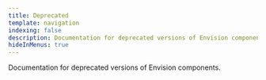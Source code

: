 ```yaml
---
title: Deprecated
template: navigation
indexing: false
description: Documentation for deprecated versions of Envision components.
hideInMenus: true
---
```


<p class="doc-summary">Documentation for deprecated versions of Envision components.</p>
